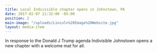```yaml
---
title: Local Indivisible chapter opens in Johnstown, PA
date: 2017-02-07 21:32:00 -05:00
position: 2
main-image: "/uploads/Lincoln%20Image%20Website.jpg"
layout: media-item
---
```


In response to the Donald J Trump agenda Indivisible Johnstown opens a new chapter with a welcome mat for all.